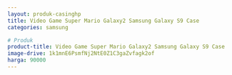 ```yaml
---
layout: produk-casinghp
title: Video Game Super Mario Galaxy2 Samsung Galaxy S9 Case
categories: samsung

# Produk
product-title: Video Game Super Mario Galaxy2 Samsung Galaxy S9 Case
image-drive: 1k1mnE6PsmfNj2NtE0Z1C3gaZvfagk2of
harga: 90000
---
```

